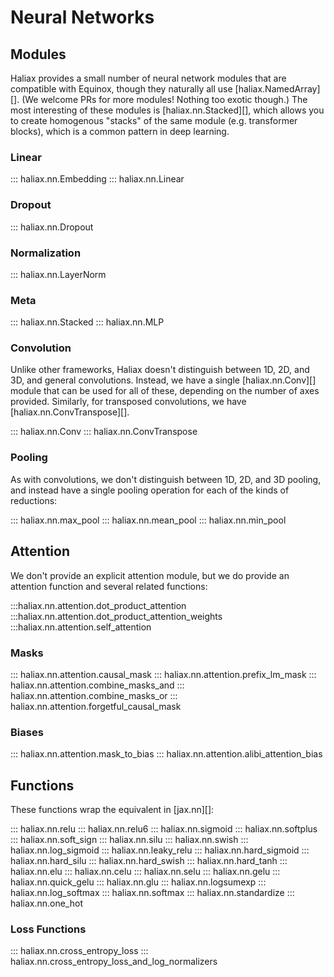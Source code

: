 # Neural Networks


## Modules

Haliax provides a small number of neural network modules that are compatible with Equinox, though
they naturally all use [haliax.NamedArray][]. (We welcome PRs for more modules! Nothing too exotic though.)
The most interesting of these modules is [haliax.nn.Stacked][], which allows you to create homogenous "stacks"
of the same module (e.g. transformer blocks), which is a common pattern in deep learning.

### Linear

::: haliax.nn.Embedding
::: haliax.nn.Linear

### Dropout
::: haliax.nn.Dropout

### Normalization
::: haliax.nn.LayerNorm

### Meta

::: haliax.nn.Stacked
::: haliax.nn.MLP

### Convolution

Unlike other frameworks, Haliax doesn't distinguish between 1D, 2D, and 3D, and general convolutions. Instead, we have
a single [haliax.nn.Conv][] module that can be used for all of these, depending on the number of axes
provided. Similarly, for transposed convolutions, we have [haliax.nn.ConvTranspose][].

::: haliax.nn.Conv
::: haliax.nn.ConvTranspose

### Pooling

As with convolutions, we don't distinguish between 1D, 2D, and 3D pooling, and instead have a single
pooling operation for each of the kinds of reductions:

::: haliax.nn.max_pool
::: haliax.nn.mean_pool
::: haliax.nn.min_pool

## Attention

We don't provide an explicit attention module, but we do provide an attention function and several related functions:

:::haliax.nn.attention.dot_product_attention
:::haliax.nn.attention.dot_product_attention_weights
:::haliax.nn.attention.self_attention

### Masks
::: haliax.nn.attention.causal_mask
::: haliax.nn.attention.prefix_lm_mask
::: haliax.nn.attention.combine_masks_and
::: haliax.nn.attention.combine_masks_or
::: haliax.nn.attention.forgetful_causal_mask

### Biases

::: haliax.nn.attention.mask_to_bias
::: haliax.nn.attention.alibi_attention_bias

## Functions

These functions wrap the equivalent in [jax.nn][]:

::: haliax.nn.relu
::: haliax.nn.relu6
::: haliax.nn.sigmoid
::: haliax.nn.softplus
::: haliax.nn.soft_sign
::: haliax.nn.silu
::: haliax.nn.swish
::: haliax.nn.log_sigmoid
::: haliax.nn.leaky_relu
::: haliax.nn.hard_sigmoid
::: haliax.nn.hard_silu
::: haliax.nn.hard_swish
::: haliax.nn.hard_tanh
::: haliax.nn.elu
::: haliax.nn.celu
::: haliax.nn.selu
::: haliax.nn.gelu
::: haliax.nn.quick_gelu
::: haliax.nn.glu
::: haliax.nn.logsumexp
::: haliax.nn.log_softmax
::: haliax.nn.softmax
::: haliax.nn.standardize
::: haliax.nn.one_hot

### Loss Functions

::: haliax.nn.cross_entropy_loss
::: haliax.nn.cross_entropy_loss_and_log_normalizers
